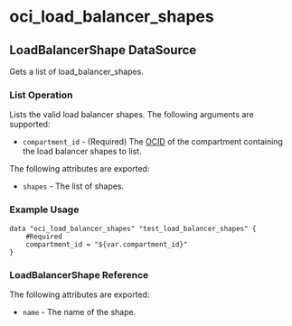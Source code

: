 
# oci_load_balancer_shapes

## LoadBalancerShape DataSource

Gets a list of load_balancer_shapes.

### List Operation
Lists the valid load balancer shapes.
The following arguments are supported:

* `compartment_id` - (Required) The [OCID](https://docs.us-phoenix-1.oraclecloud.com/Content/General/Concepts/identifiers.htm) of the compartment containing the load balancer shapes to list.


The following attributes are exported:

* `shapes` - The list of shapes.

### Example Usage

```
data "oci_load_balancer_shapes" "test_load_balancer_shapes" {
	#Required
	compartment_id = "${var.compartment_id}"
}
```
### LoadBalancerShape Reference

The following attributes are exported:

* `name` - The name of the shape.

